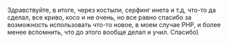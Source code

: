 Здравствуйте, в итоге, через костыли, серфинг инета и т.д, что-то да сделал, все криво, косо и не очень, но все равно спасибо за возможность использовать что-то новое, в моем случае PHP, и более менее вспомнить, что до этого вообще делал и учил.
Спасибо)
